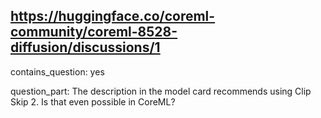 ## https://huggingface.co/coreml-community/coreml-8528-diffusion/discussions/1

contains_question: yes

question_part: The description in the model card recommends using Clip Skip 2. Is that even possible in CoreML?